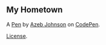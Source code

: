 My Hometown
-----------


A [Pen](https://codepen.io/Azeb-Johnson/pen/VwGoBMw) by [Azeb Johnson](https://codepen.io/Azeb-Johnson) on [CodePen](https://codepen.io).

[License](https://codepen.io/license/pen/VwGoBMw).